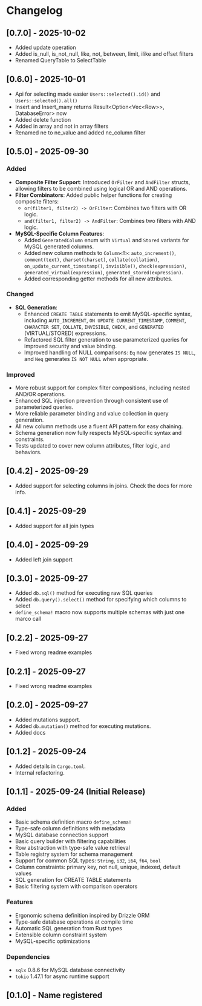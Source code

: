 # Changelog

## [0.7.0] - 2025-10-02

- Added update operation
- Added is_null, is_not_null, like, not, between, limit, ilike and offset filters
- Renamed QueryTable to SelectTable

## [0.6.0] - 2025-10-01

- Api for selecting made easier `Users::selected().id()` and `Users::selected().all()`
- Insert and Insert_many returns Result<Option<Vec<Row<T>>>, DatabaseError> now
- Added delete function
- Added in array and not in array filters
- Renamed ne to ne_value and added ne_column filter

## [0.5.0] - 2025-09-30

### Added

- **Composite Filter Support**: Introduced `OrFilter` and `AndFilter` structs, allowing filters to be combined using logical OR and AND operations.
- **Filter Combinators**: Added public helper functions for creating composite filters:
  - `or(filter1, filter2) -> OrFilter`: Combines two filters with OR logic.
  - `and(filter1, filter2) -> AndFilter`: Combines two filters with AND logic.
- **MySQL-Specific Column Features**:
  - Added `GeneratedColumn` enum with `Virtual` and `Stored` variants for MySQL generated columns.
  - Added new column methods to `Column<T>`: `auto_increment()`, `comment(text)`, `charset(charset)`, `collate(collation)`, `on_update_current_timestamp()`, `invisible()`, `check(expression)`, `generated_virtual(expression)`, `generated_stored(expression)`.
  - Added corresponding getter methods for all new attributes.

### Changed

- **SQL Generation**:
  - Enhanced `CREATE TABLE` statements to emit MySQL-specific syntax, including `AUTO_INCREMENT`, `ON UPDATE CURRENT_TIMESTAMP`, `COMMENT`, `CHARACTER SET`, `COLLATE`, `INVISIBLE`, `CHECK`, and `GENERATED` (VIRTUAL/STORED) expressions.
  - Refactored SQL filter generation to use parameterized queries for improved security and value binding.
  - Improved handling of NULL comparisons: `Eq` now generates `IS NULL`, and `Neq` generates `IS NOT NULL` when appropriate.

### Improved

- More robust support for complex filter compositions, including nested AND/OR operations.
- Enhanced SQL injection prevention through consistent use of parameterized queries.
- More reliable parameter binding and value collection in query generation.
- All new column methods use a fluent API pattern for easy chaining.
- Schema generation now fully respects MySQL-specific syntax and constraints.
- Tests updated to cover new column attributes, filter logic, and behaviors.

## [0.4.2] - 2025-09-29

- Added support for selecting columns in joins. Check the docs for more info.

## [0.4.1] - 2025-09-29

- Added support for all join types

## [0.4.0] - 2025-09-29

- Added left join support

## [0.3.0] - 2025-09-27

- Added `db.sql()` method for executing raw SQL queries
- Added `db.query().select()` method for specifying which columns to select
- `define_schema!` macro now supports multiple schemas with just one marco call

## [0.2.2] - 2025-09-27

- Fixed wrong readme examples

## [0.2.1] - 2025-09-27

- Fixed wrong readme examples

## [0.2.0] - 2025-09-27

- Added mutations support.
- Added `db.mutation()` method for executing mutations.
- Added docs

## [0.1.2] - 2025-09-24

- Added details in `Cargo.toml`.
- Internal refactoring.

## [0.1.1] - 2025-09-24 (Initial Release)

### Added

- Basic schema definition macro `define_schema!`
- Type-safe column definitions with metadata
- MySQL database connection support
- Basic query builder with filtering capabilities
- Row abstraction with type-safe value retrieval
- Table registry system for schema management
- Support for common SQL types: `String`, `i32`, `i64`, `f64`, `bool`
- Column constraints: primary key, not null, unique, indexed, default values
- SQL generation for CREATE TABLE statements
- Basic filtering system with comparison operators

### Features

- Ergonomic schema definition inspired by Drizzle ORM
- Type-safe database operations at compile time
- Automatic SQL generation from Rust types
- Extensible column constraint system
- MySQL-specific optimizations

### Dependencies

- `sqlx` 0.8.6 for MySQL database connectivity
- `tokio` 1.47.1 for async runtime support

## [0.1.0] - Name registered
